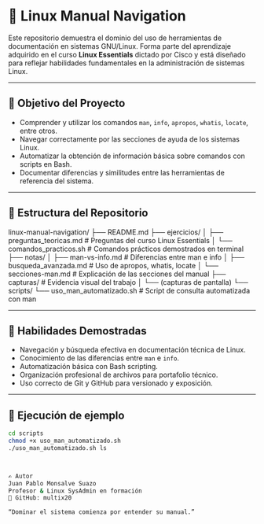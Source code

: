 # 📘 Linux Manual Navigation

Este repositorio demuestra el dominio del uso de herramientas de documentación en sistemas GNU/Linux. Forma parte del aprendizaje adquirido en el curso **Linux Essentials** dictado por Cisco y está diseñado para reflejar habilidades fundamentales en la administración de sistemas Linux.

---

## 🎯 Objetivo del Proyecto

- Comprender y utilizar los comandos `man`, `info`, `apropos`, `whatis`, `locate`, entre otros.
- Navegar correctamente por las secciones de ayuda de los sistemas Linux.
- Automatizar la obtención de información básica sobre comandos con scripts en Bash.
- Documentar diferencias y similitudes entre las herramientas de referencia del sistema.

---

## 📁 Estructura del Repositorio

linux-manual-navigation/
├── README.md
├── ejercicios/
│ ├── preguntas_teoricas.md # Preguntas del curso Linux Essentials
│ └── comandos_practicos.sh # Comandos prácticos demostrados en terminal
├── notas/
│ ├── man-vs-info.md # Diferencias entre man e info
│ ├── busqueda_avanzada.md # Uso de apropos, whatis, locate
│ └── secciones-man.md # Explicación de las secciones del manual
├── capturas/ # Evidencia visual del trabajo
│ └── (capturas de pantalla)
└── scripts/
└── uso_man_automatizado.sh # Script de consulta automatizada con man


---

## 🧠 Habilidades Demostradas

- Navegación y búsqueda efectiva en documentación técnica de Linux.
- Conocimiento de las diferencias entre `man` e `info`.
- Automatización básica con Bash scripting.
- Organización profesional de archivos para portafolio técnico.
- Uso correcto de Git y GitHub para versionado y exposición.

---

## 🚀 Ejecución de ejemplo

```bash
cd scripts
chmod +x uso_man_automatizado.sh
./uso_man_automatizado.sh ls



✍️ Autor
Juan Pablo Monsalve Suazo
Profesor & Linux SysAdmin en formación
🔗 GitHub: multix20

“Dominar el sistema comienza por entender su manual.”